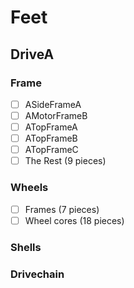 # Feet

## DriveA
### Frame
- [ ] ASideFrameA
- [ ] AMotorFrameB
- [ ] ATopFrameA
- [ ] ATopFrameB
- [ ] ATopFrameC
- [ ] The Rest (9 pieces)
### Wheels
- [ ] Frames (7 pieces)
- [ ] Wheel cores (18 pieces)
### Shells
### Drivechain

